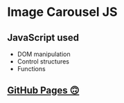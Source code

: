 # Image Carousel JS

## JavaScript used
 - DOM manipulation
 - Control structures
 - Functions

## [GitHub Pages 🙃](https://higoranjos.github.io/ImageCarouselJS/)
